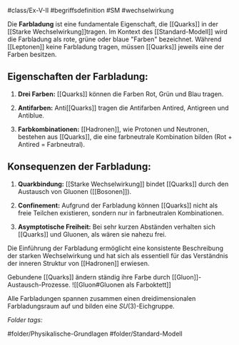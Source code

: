 #class/Ex-V-II #begriffsdefinition #SM #wechselwirkung 

Die **Farbladung** ist eine fundamentale Eigenschaft, die [[Quarks]] in der [[Starke Wechselwirkung]]tragen. Im Kontext des [[Standard-Modell]] wird die Farbladung als rote, grüne oder blaue "Farben" bezeichnet. Während [[Leptonen]] keine Farbladung tragen, müssen [[Quarks]] jeweils eine der Farben besitzen.

## Eigenschaften der Farbladung:

1. **Drei Farben:** [[Quarks]] können die Farben Rot, Grün und Blau tragen.

2. **Antifarben:** Anti[[Quarks]] tragen die Antifarben Antired, Antigreen und Antiblue.

3. **Farbkombinationen:** [[Hadronen]], wie Protonen und Neutronen, bestehen aus [[Quarks]], die eine farbneutrale Kombination bilden (Rot + Antired = Farbneutral).

## Konsequenzen der Farbladung:

1. **Quarkbindung:** [[Starke Wechselwirkung]] bindet [[Quarks]] durch den Austausch von Gluonen ([[Bosonen]]).

2. **Confinement:** Aufgrund der Farbladung können [[Quarks]] nicht als freie Teilchen existieren, sondern nur in farbneutralen Kombinationen.

3. **Asymptotische Freiheit:** Bei sehr kurzen Abständen verhalten sich [[Quarks]] und Gluonen, als wären sie nahezu frei.

Die Einführung der Farbladung ermöglicht eine konsistente Beschreibung der starken Wechselwirkung und hat sich als essentiell für das Verständnis der inneren Struktur von [[Hadronen]] erwiesen.

Gebundene [[Quarks]] ändern ständig ihre Farbe durch [[Gluon]]-Austausch-Prozesse.
![[Gluon#Gluonen als Farboktett]]

Alle Farbladungen spannen zusammen einen dreidimensionalen Farbladungsraum auf und bilden eine $SU(3)$-Eichgruppe.


 *Folder tags:*

#folder/Physikalische-Grundlagen #folder/Standard-Modell